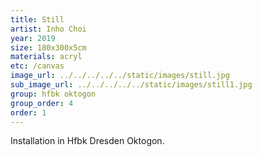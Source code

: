 ```yaml
---
title: Still
artist: Inho Choi
year: 2019
size: 180x300x5cm
materials: acryl
etc: /canvas
image_url: ../../../../../static/images/still.jpg
sub_image_url: ../../../../../static/images/still1.jpg
group: hfbk oktogon
group_order: 4
order: 1
---
```


Installation in Hfbk Dresden Oktogon.